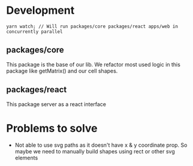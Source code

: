 # Development

```
yarn watch; // Will run packages/core packages/react apps/web in concurrently parallel
```

## packages/core

This package is the base of our lib. We refactor most used logic in this package like getMatrix() and our cell shapes.

## packages/react

This package server as a react interface

# Problems to solve

- Not able to use svg paths as it doesn't have x & y coordinate prop. So maybe we need to manually build shapes using rect or other svg elements

